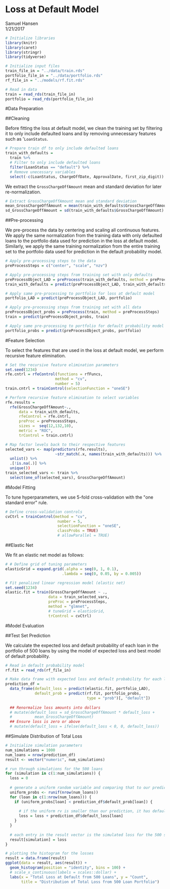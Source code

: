 # Loss at Default Model
Samuel Hansen  
1/21/2017  




```r
# Initialize libraries 
library(knitr)
library(caret)
library(stringr)
library(tidyverse)

# Initialize input files 
train_file_in = "../data/train.rds"
portfolio_file_in = "../data/portfolio.rds"
rf_file_in = "../models/rf.fit.rds"

# Read in data 
train = read_rds(train_file_in)
portfolio = read_rds(portfolio_file_in)
```

#Data Preparation

##Cleaning

Before fitting the loss at default model, we clean the training set 
by filtering it to only include defaulted loans and by removing unnecessary
features such as '`LoanStatus`. 


```r
# Prepare train df to only include defaulted loans 
train_with_defaults = 
  train %>%
  # Filter to only include defaulted loans
  filter(LoanStatus == "default") %>%
  # Remove unecessary variables 
  select(-c(LoanStatus, ChargeOffDate, ApprovalDate, first_zip_digit))
```

We extract the `GrossChargeOffAmount` mean and standard deviation for 
later re-normalization. 


```r
# Extract GrossChargeOffAmount mean and standard deviation
mean_GrossChargeOffAmount = mean(train_with_defaults$GrossChargeOffAmount)
sd_GrossChargeOffAmount = sd(train_with_defaults$GrossChargeOffAmount)
```

##Pre-processing

We pre-process the data by centering and scaling all continuous features. 
We apply the same normalization from the training data with only defaulted loans
to the portfolio data used for prediction in the loss at default model. 
Similarly, we apply the same training normalization from the entire training 
set to the portfolio data used for prediction in the default probability model.


```r
# Apply pre-processing steps to the data
preProcessSteps = c("center", "scale", "nzv")

# Apply pre-processing steps from training set with only defaults
preProcessObject_LAD = preProcess(train_with_defaults, method = preProcessSteps)
train_with_defaults = predict(preProcessObject_LAD, train_with_defaults)

# Apply same pre-processing to portfolio for loss at default model 
portfolio_LAD = predict(preProcessObject_LAD, portfolio)

# Apply pre-processing steps from training set with all data 
preProcessObject_probs = preProcess(train, method = preProcessSteps)
train = predict(preProcessObject_probs, train)

# Apply same pre-processing to portfolio for default probability model 
portfolio_probs = predict(preProcessObject_probs, portfolio)
```

#Feature Selection

To select the features that are used in the loss at default model, 
we perform recursive feature elimination. 


```r
# Set the recursive feature elimination parameters 
set.seed(1234)
rfe.cntrl = rfeControl(functions = rfFuncs,
                      method = "cv",
                      number = 5)
train.cntrl = trainControl(selectionFunction = "oneSE")

# Perform recursive feature elimination to select variables
rfe.results =
  rfe(GrossChargeOffAmount~.,
      data = train_with_defaults,
      rfeControl = rfe.cntrl,
      preProc = preProcessSteps,
      sizes =  seq(12,132,10),
      metric = "ROC",
      trControl = train.cntrl)

# Map factor levels back to their respective features 
selected_vars <- map(predictors(rfe.results), 
                      ~str_match(.x, names(train_with_defaults))) %>% 
  unlist() %>% 
  .[!is.na(.)] %>%
  unique())
train_selected_vars <- train %>%
  select(one_of(selected_vars), GrossChargeOffAmount)
```

#Model Fitting 

To tune hyperparameters, we use 5-fold cross-validation with the "one standard 
error" rule. 


```r
# Define cross-validation controls 
cvCtrl = trainControl(method = "cv", 
                       number = 5,
                       selectionFunction = "oneSE",
                       classProbs = TRUE)
                       # allowParallel = TRUE)
```

##Elastic Net

We fit an elastic net model as follows:


```r
# # Define grid of tuning parameters
elasticGrid = expand.grid(.alpha = seq(0, 1, 0.1),
                         .lambda = seq(0, 0.05, by = 0.005))

# Fit penalized linear regression model (elastic net)
set.seed(1234)
elastic.fit = train(GrossChargeOffAmount ~ .,
                   data = train_selected_vars,
                   preProc = preProcessSteps,
                   method = "glmnet",
                   # tuneGrid = elasticGrid, 
                   trControl = cvCtrl)
```

#Model Evaluation 

##Test Set Prediction  

We calculate the expected loss and default probability of each loan in the 
portfolio of 500 loans by using the model of expected loss and best model
of default probability. 


```r
# Read in default probability model 
rf.fit = read_rds(rf_file_in)

# Make data frame with expected loss and default probability for each loan
prediction_df = 
  data_frame(default_loss = predict(elastic.fit, portfolio_LAD),
             default_prob = predict(rf.fit, portfolio_probs, 
                                    type = "prob")[, "default"]) 
 
  ## Renormalize loss amounts into dollars 
  # mutate(default_loss = sd_GrossChargeOffAmount * default_loss +
  #          mean_GrossChargeOffAmount) 
  ## Ensure loss is zero or above 
  # mutate(default_loss = ifelse(default_loss < 0, 0, default_loss))
```

##Simulate Distribution of Total Loss 

```r
# Initialize simulation parameters 
num_simulations = 1000
num_loans = nrow(prediction_df)
result <- vector("numeric", num_simulations)

# run through simulations for the 500 loans
for (simulation in c(1:num_simulations)) {
  loss = 0  
  
  # generate a uniform random variable and comparing that to our prediction 
  uniform_probs <- runif(nrow(num_loans))
  for (loan in c(1:nrow(num_loans))) {
    if (uniform_probs[loan] < prediction_df$default_prob[loan]) {
      
      # if the uniform rv is smaller than our prediction, it has defaulted
      loss = loss + prediction_df$default_loss[loan]
    }  
  }
  
  # each entry in the result vector is the simulated loss for the 500 samples combined
  result[simulation] = loss
}
```



```r
# plotting the histogram for the losses 
result = data.frame(result)
ggplot(data = result, aes(result)) +
  geom_histogram(position = "identity", bins = 100) +
  # scale_x_continuous(labels = scales::dollar) +
  labs(x = "Total Loss at Default from 500 Loans", y = "Count", 
       title = "Distribution of Total Loss from 500 Loan Portfolio")
```

